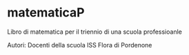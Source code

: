 # matematicaP
Libro di matematica per il triennio di una scuola professioanle

Autori: Docenti della scuola ISS Flora di Pordenone
